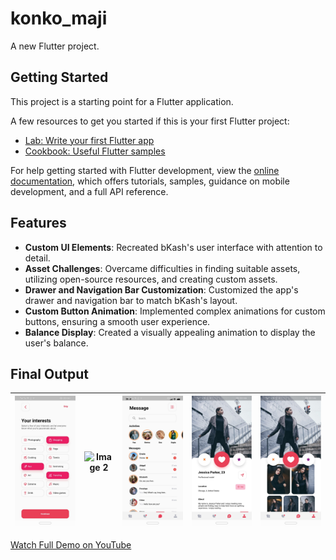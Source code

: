 # konko_maji

A new Flutter project.

## Getting Started

This project is a starting point for a Flutter application.

A few resources to get you started if this is your first Flutter project:

- [Lab: Write your first Flutter app](https://docs.flutter.dev/get-started/codelab)
- [Cookbook: Useful Flutter samples](https://docs.flutter.dev/cookbook)

For help getting started with Flutter development, view the
[online documentation](https://docs.flutter.dev/), which offers tutorials,
samples, guidance on mobile development, and a full API reference.




## Features

- **Custom UI Elements**: Recreated bKash's user interface with attention to detail.
- **Asset Challenges**: Overcame difficulties in finding suitable assets, utilizing open-source resources, and creating custom assets.
- **Drawer and Navigation Bar Customization**: Customized the app's drawer and navigation bar to match bKash's layout.
- **Custom Button Animation**: Implemented complex animations for custom buttons, ensuring a smooth user experience.
- **Balance Display**: Created a visually appealing animation to display the user's balance.

## Final Output
| ![Image 1](assets/images/image1.jpg) | ![Image 2](aassets/images/image2.jpg) | ![Image 3](assets/images/image3.jpg) | ![Image 4](assets/images/image4.jpg) | ![Image 5](assets/images/image5.jpg) | 
|:----------------------:|:----------------------:|:----------------------:|:----------------------:|:----------------------:|




[Watch Full Demo on YouTube]()

